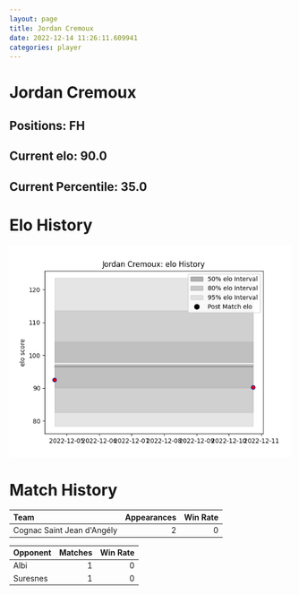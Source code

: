 ```yaml
---  
layout: page  
title: Jordan Cremoux  
date: 2022-12-14 11:26:11.609941  
categories: player  
---
```

# Jordan Cremoux

## Positions: FH

## Current elo: 90.0

## Current Percentile: 35.0

# Elo History


![elo history](history_JordanCremoux.png)
# Match History


| Team                       |   Appearances |   Win Rate |
|:---------------------------|--------------:|-----------:|
| Cognac Saint Jean d'Angély |             2 |          0 |

| Opponent   |   Matches |   Win Rate |
|:-----------|----------:|-----------:|
| Albi       |         1 |          0 |
| Suresnes   |         1 |          0 |